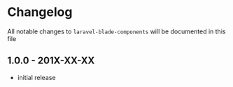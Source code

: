 # Changelog

All notable changes to `laravel-blade-components` will be documented in this file

## 1.0.0 - 201X-XX-XX

- initial release

